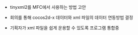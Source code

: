 - tinyxml2를 MFC에서 사용하는 방법 고안


- 회의를 통해 cocos2d-x 데이터와 xml 파일의 데이터 연동방법 결정


- 기획자가 xml 파일을 쉽게 운용할 수 있도록 프로그램 통합중
